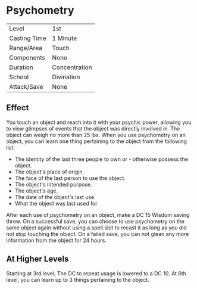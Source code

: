 
# Psychometry

|               ||
|:----          |:---|
|Level          |1st
|Casting Time   |1 Minute
|Range/Area     |Touch
|Components     |None
|Duration       |Concentration
|School         |Divination
|Attack/Save    |None

## Effect

You touch an object and reach into it with your psychic power, allowing you to view glimpses of events that the object was directly involved in. The object can weigh no more than 25 lbs. When you use psychometry on an object, you can learn one thing pertaining to the object from the following list:

- The identity of the last three people to own or - otherwise possess the object.
- The object's place of origin.
- The face of the last person to use the object.
- The object's intended purpose.
- The object's age.
- The date of the object's last use.
- What the object was last used for.

After each use of psychometry on an object, make a DC 15 Wisdom saving throw. On a successful save, you can choose to use psychometry on the same object again without using a spell slot to recast it as long as you did not stop touching the object. On a failed save, you can not glean any more information from the object for 24 hours.

## At Higher Levels

Starting at 3rd level, The DC to repeat usage is lowered to a DC 10. At 6th level, you can learn up to 3 things pertaining to the object.
